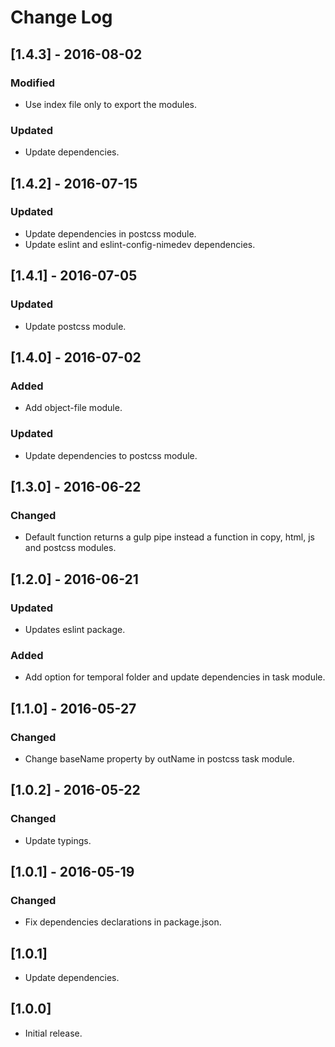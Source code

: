 # Change Log

## [1.4.3] - 2016-08-02

### Modified
- Use index file only to export the modules.

### Updated
- Update dependencies.


## [1.4.2] - 2016-07-15

### Updated
- Update dependencies in postcss module.
- Update eslint and eslint-config-nimedev dependencies.


## [1.4.1] - 2016-07-05

### Updated
- Update postcss module.


## [1.4.0] - 2016-07-02

### Added
- Add object-file module.

### Updated
- Update dependencies to postcss module.


## [1.3.0] - 2016-06-22

### Changed
- Default function returns a gulp pipe instead a function in copy, html, js and postcss modules.


## [1.2.0] - 2016-06-21

### Updated
- Updates eslint package.

### Added
- Add option for temporal folder and update dependencies in task module.


## [1.1.0] - 2016-05-27

### Changed
- Change baseName property by outName in postcss task module.


## [1.0.2] - 2016-05-22

### Changed
- Update typings.


## [1.0.1] - 2016-05-19

### Changed
- Fix dependencies declarations in package.json.


## [1.0.1]

* Update dependencies.


## [1.0.0]

* Initial release.
